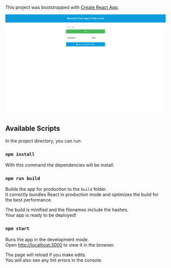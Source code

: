 This project was bootstrapped with [Create React App](https://github.com/facebook/create-react-app).

![](./screenshot.png)

## Available Scripts

In the project directory, you can run:

### `npm install`

With this command the dependencies will be install.

### `npm run build`

Builds the app for production to the `build` folder.<br />
It correctly bundles React in production mode and optimizes the build for the best performance.

The build is minified and the filenames include the hashes.<br />
Your app is ready to be deployed!

### `npm start`

Runs the app in the development mode.<br />
Open [http://localhost:3000](http://localhost:3000) to view it in the browser.

The page will reload if you make edits.<br />
You will also see any lint errors in the console.


